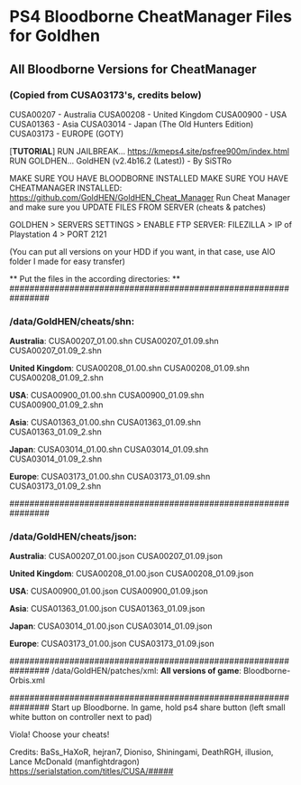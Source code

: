 # PS4 Bloodborne CheatManager Files for Goldhen

## All Bloodborne Versions for CheatManager
### (Copied from CUSA03173's, credits below)

CUSA00207 - Australia
CUSA00208 - United Kingdom
CUSA00900 - USA
CUSA01363 - Asia
CUSA03014 - Japan (The Old Hunters Edition)
CUSA03173 - EUROPE (GOTY)

\[**TUTORIAL**]
RUN JAILBREAK... https://kmeps4.site/psfree900m/index.html
RUN GOLDHEN... GoldHEN (v2.4b16.2 (Latest)) - By SiSTRo

MAKE SURE YOU HAVE BLOODBORNE INSTALLED
MAKE SURE YOU HAVE CHEATMANAGER INSTALLED: https://github.com/GoldHEN/GoldHEN_Cheat_Manager
Run Cheat Manager and make sure you UPDATE FILES FROM SERVER (cheats & patches)

GOLDHEN > SERVERS SETTINGS > ENABLE FTP SERVER:
FILEZILLA > IP of Playstation 4 > PORT 2121

(You can put all versions on your HDD if you want, in that case, use AIO folder I made for easy transfer)

** Put the files in the according directories: **
\################################################################
### /data/GoldHEN/cheats/shn:
**Australia**:
CUSA00207_01.00.shn
CUSA00207_01.09.shn
CUSA00207_01.09_2.shn

**United Kingdom**:
CUSA00208_01.00.shn
CUSA00208_01.09.shn
CUSA00208_01.09_2.shn

**USA**:
CUSA00900_01.00.shn
CUSA00900_01.09.shn
CUSA00900_01.09_2.shn

**Asia**:
CUSA01363_01.00.shn
CUSA01363_01.09.shn
CUSA01363_01.09_2.shn

**Japan**:
CUSA03014_01.00.shn
CUSA03014_01.09.shn
CUSA03014_01.09_2.shn

**Europe**:
CUSA03173_01.00.shn
CUSA03173_01.09.shn
CUSA03173_01.09_2.shn

\################################################################
### /data/GoldHEN/cheats/json:
**Australia**:
CUSA00207_01.00.json
CUSA00207_01.09.json

**United Kingdom**:
CUSA00208_01.00.json
CUSA00208_01.09.json

**USA**:
CUSA00900_01.00.json
CUSA00900_01.09.json

**Asia**:
CUSA01363_01.00.json
CUSA01363_01.09.json

**Japan**:
CUSA03014_01.00.json
CUSA03014_01.09.json

**Europe**:
CUSA03173_01.00.json
CUSA03173_01.09.json

\################################################################
/data/GoldHEN/patches/xml:
**All versions of game**:
Bloodborne-Orbis.xml

\################################################################
Start up Bloodborne.
In game, hold ps4 share button (left small white button on controller next to pad)

Viola! Choose your cheats!

Credits: BaSs_HaXoR, hejran7, Dioniso, Shiningami, DeathRGH, illusion, Lance McDonald (manfightdragon)
https://serialstation.com/titles/CUSA/#####
